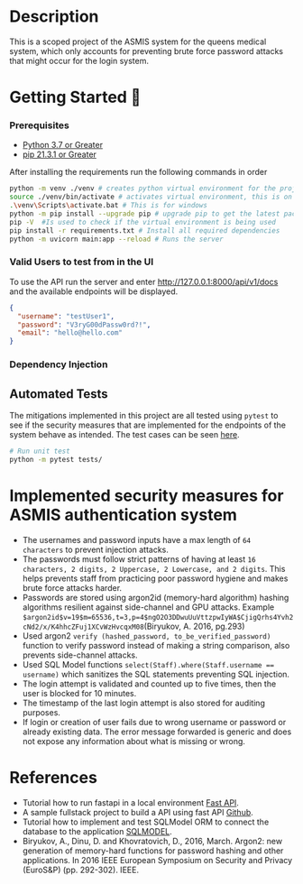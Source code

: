 # Description

This is a scoped project of the ASMIS system for the queens medical system, which only accounts for preventing brute
force
password attacks that might occur for the login system.

# Getting Started 🚀

### Prerequisites
* <a href=https://www.python.org/downloads/release/python-370/> Python 3.7 or Greater</a>
* <a href=https://pip.pypa.io/en/stable/installation/> pip 21.3.1 or Greater</a>

After installing the requirements run the following commands in order
```bash
python -m venv ./venv # creates python virtual environment for the project
source ./venv/bin/activate # activates virtual environment, this is on mac
.\venv\Scripts\activate.bat # This is for windows
python -m pip install --upgrade pip # upgrade pip to get the latest packages
pip -V  #Is used to check if the virtual environment is being used 
pip install -r requirements.txt # Install all required dependencies
python -m uvicorn main:app --reload # Runs the server
```

### Valid Users to test from in the UI

To use the API run the server and enter http://127.0.0.1:8000/api/v1/docs and the available endpoints will be displayed.

```json
{
  "username": "testUser1",
  "password": "V3ryG00dPassw0rd?!",
  "email": "hello@hello.com"
}
```

### Dependency Injection

## Automated Tests
The mitigations implemented in this project are all tested using ```pytest``` to see if the security measures that are implemented
for the endpoints of the system behave as intended. The test cases can be seen [here](./tests).

```bash
# Run unit test
python -m pytest tests/
```
# Implemented security measures for ASMIS authentication system

* The usernames and password inputs have a max length of ```64 characters``` to prevent injection attacks.
* The passwords must follow strict patterns of having at least ```16 characters, 2 digits, 2 Uppercase, 2 Lowercase, and 2 digits```.
This helps prevents staff from practicing poor password hygiene and makes brute force attacks harder.
* Passwords are stored using argon2id (memory-hard algorithm) hashing algorithms resilient against side-channel and GPU attacks.
  Example ```$argon2id$v=19$m=65536,t=3,p=4$ngO2O3DDwuUuVttzpwIyWA$CjigQrhs4Yvh2cNd2/x/K4hhcZFuj1XCvWzHvcqxM08```(Biryukov, A. 2016, pg.293)
* Used argon2 ```verify (hashed_password, to_be_verified_password)``` function to verify password instead of making a
  string comparison, also prevents side-channel attacks.
* Used SQL Model functions ```select(Staff).where(Staff.username == username)``` which sanitizes the SQL statements
  preventing SQL injection.
* The login attempt is validated and counted up to five times, then the user is blocked for 10 minutes.
* The timestamp of the last login attempt is also stored for auditing purposes.
* If login or creation of user fails due to wrong username or password or already existing data. The error message forwarded is generic and does
not expose any information about what is missing or wrong.

# References

* Tutorial how to run fastapi in a local
  environment <a href=https://fastapi.tiangolo.com/tutorial/first-steps/ class="external-link" target="_blank">
  Fast API</a>.
* A sample fullstack project to build a API using fast
  API <a href=https://github.com/scionoftech/FastAPI-Full-Stack-Samples class="external-link" target="_blank">
  Github</a>.
* Tutorial how to implement and test SQLModel ORM to connect the database to the
  application <a href=https://sqlmodel.tiangolo.com/tutorial/fastapi/tests/#configure-the-in-memory-database>
  SQLMODEL</a>.
* Biryukov, A., Dinu, D. and Khovratovich, D., 2016, March. Argon2: new generation of memory-hard functions for password hashing and other applications. In 2016 IEEE European Symposium on Security and Privacy (EuroS&P) (pp. 292-302). IEEE.
